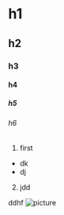 # h1
## h2
### h3 
#### h4
##### h5
###### h6
1. first 
* dk
* dj 
2. jdd

ddhf
![picture](https://upload.wikimedia.org/wikipedia/commons/9/95/Vue.js_Logo_2.svg)
